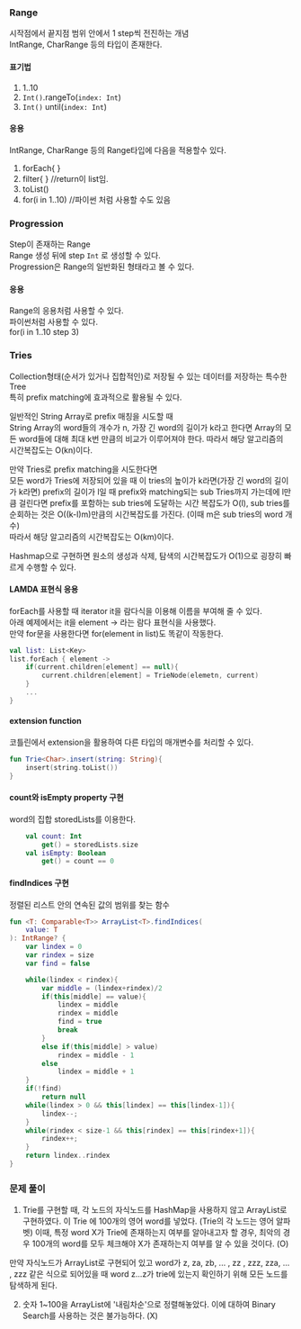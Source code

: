 ### Range
시작점에서 끝지점 범위 안에서 1 step씩 전진하는 개념   
IntRange, CharRange 등의 타입이 존재한다.    

#### 표기법
1. 1..10
2. `Int()`.rangeTo(`index: Int`)
3. `Int()` until(`index: Int`)

#### 응용
IntRange, CharRange 등의 Range타입에 다음을 적용할수 있다.   
1. forEach{ }
2. filter{ } //return이 list임.   
3. toList()
4. for(i in 1..10) //파이썬 처럼 사용할 수도 있음

### Progression
Step이 존재하는 Range   
Range 생성 뒤에 step `Int` 로 생성할 수 있다.   
Progression은 Range의 일반화된 형태라고 볼 수 있다.

#### 응용
Range의 응용처럼 사용할 수 있다.   
파이썬처럼 사용할 수 있다.    
for(i in 1..10 step 3)

### Tries
Collection형태(순서가 있거나 집합적인)로 저장될 수 있는 데이터를 저장하는 특수한 Tree   
특히 prefix matching에 효과적으로 활용될 수 있다.

일반적인 String Array로 prefix 매칭을 시도할 때   
String Array의 word들의 개수가 n, 가장 긴 word의 길이가 k라고 한다면
Array의 모든 word들에 대해 최대 k번 만큼의 비교가 이루어져야 한다.
따라서 해당 알고리즘의 시간복잡도는 O(kn)이다.

만약 Tries로 prefix matching을 시도한다면   
모든 word가 Tries에 저장되어 있을 때 이 tries의 높이가 k라면(가장 긴 word의 길이가 k라면)
prefix의 길이가 l일 때 prefix와 matching되는 sub Tries까지 가는데에 l만큼 걸린다면
prefix를 포함하는 sub tries에 도달하는 시간 복잡도가 O(l), sub tries를 순회하는 것은 O((k-l)m)만큼의 시간복잡도를 가진다.
(이때 m은 sub tries의 word 개수)      
따라서 해당 알고리즘의 시간복잡도는 O(km)이다.

Hashmap으로 구현하면 원소의 생성과 삭제, 탐색의 시간복잡도가 O(1)으로
굉장히 빠르게 수행할 수 있다.

#### LAMDA 표현식 응용
forEach를 사용할 때 iterator it을 람다식을 이용해 이름을 부여해 줄 수 있다.   
아래 예제에서는 it을 element -> 라는 람다 표현식을 사용했다.   
만약 for문을 사용한다면 for(element in list)도 똑같이 작동한다.    
```kotlin
val list: List<Key>
list.forEach { element ->
    if(current.children[element] == null){
        current.children[element] = TrieNode(elemetn, current)
    }
    ...
}
```

#### extension function
코틀린에서 extension을 활용하여 다른 타입의 매개변수를 처리할 수 있다.   

```kotlin
fun Trie<Char>.insert(string: String){
    insert(string.toList())
}
```

#### count와 isEmpty property 구현
word의 집합 storedLists를 이용한다.

```kotlin
    val count: Int
        get() = storedLists.size
    val isEmpty: Boolean
        get() = count == 0
```

#### findIndices 구현
정렬된 리스트 안의 연속된 값의 범위를 찾는 함수

```kotlin
fun <T: Comparable<T>> ArrayList<T>.findIndices(
    value: T
): IntRange? {
    var lindex = 0
    var rindex = size
    var find = false

    while(lindex < rindex){
        var middle = (lindex+rindex)/2
        if(this[middle] == value){
            lindex = middle
            rindex = middle
            find = true
            break
        }
        else if(this[middle] > value)
            rindex = middle - 1
        else
            lindex = middle + 1
    }
    if(!find)
        return null
    while(lindex > 0 && this[lindex] == this[lindex-1]){
        lindex--;
    }
    while(rindex < size-1 && this[rindex] == this[rindex+1]){
        rindex++;
    }
    return lindex..rindex
}
```

### 문제 풀이
1. Trie를 구현할 때, 각 노드의 자식노드를 HashMap을 사용하지 않고 ArrayList로 구현하였다.
이 Trie 에 100개의 영어 word를 넣었다. (Trie의 각 노드는 영어 알파벳) 이때, 
특정 word X가 Trie에 존재하는지 여부를 알아내고자 할 경우,
최악의 경우 100개의 word를 모두 체크해야 X가 존재하는지 여부를 알 수 있을 것이다. (O)

만약 자식노드가 ArrayList로 구현되어 있고 word가 z, za, zb, ... , zz , zzz, zza, ... , zzz
같은 식으로 되어있을 때 word z...z가 trie에 있는지 확인하기 위해 모든 노드를 탐색하게 된다. 

2. 숫자 1~100을 ArrayList에 '내림차순'으로 정렬해놓았다. 이에 대하여 Binary Search를 사용하는 것은 불가능하다. (X)
